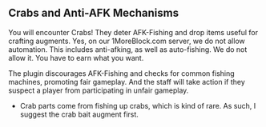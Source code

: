 ## Crabs and Anti-AFK Mechanisms
You will encounter Crabs! They deter AFK-Fishing and drop items useful for crafting augments. Yes, on our 1MoreBlock.com server, we do not allow automation. This includes anti-afking, as well as auto-fishing. We do not allow it. You have to earn what you want.

The plugin discourages AFK-Fishing and checks for common fishing machines, promoting fair gameplay. And the staff will take action if they suspect a player from participating in unfair gameplay.

- Crab parts come from fishing up crabs, which is kind of rare. As such, I suggest the crab bait augment first.